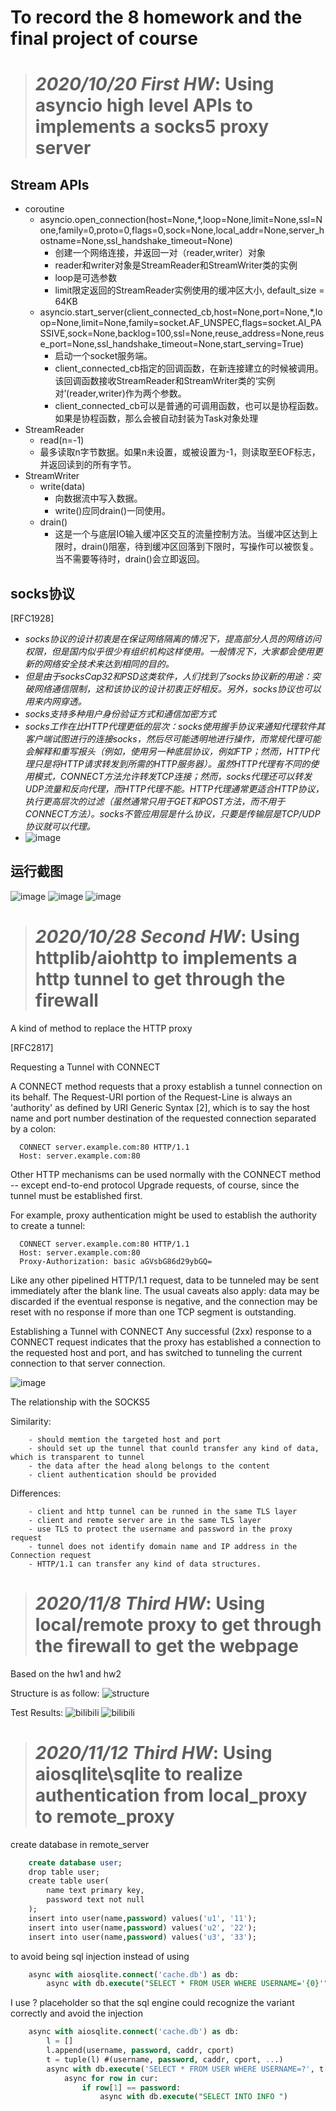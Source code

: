 # To record the 8 homework and the final project of course

> # ***2020/10/20 First HW***: Using asyncio  high level APIs to implements a  socks5 proxy server

## Stream APIs

- coroutine
  - asyncio.open_connection(host=None,*,loop=None,limit=None,ssl=None,family=0,proto=0,flags=0,sock=None,local_addr=None,server_hostname=None,ssl_handshake_timeout=None)
    - 创建一个网络连接，并返回一对（reader,writer）对象
    - reader和writer对象是StreamReader和StreamWriter类的实例
    - loop是可选参数
    - limit限定返回的StreamReader实例使用的缓冲区大小, default_size = 64KB
  - asyncio.start_server(client_connected_cb,host=None,port=None,*,loop=None,limit=None,family=socket.AF_UNSPEC,flags=socket.AI_PASSIVE,sock=None,backlog=100,ssl=None,reuse_address=None,reuse_port=None,ssl_handshake_timeout=None,start_serving=True)
    - 启动一个socket服务端。 
    - client_connected_cb指定的回调函数，在新连接建立的时候被调用。该回调函数接收StreamReader和StreamWriter类的‘实例对’(reader,writer)作为两个参数。
    - client_connected_cb可以是普通的可调用函数，也可以是协程函数。如果是协程函数，那么会被自动封装为Task对象处理
- StreamReader
  -  read(n=-1)
    -  最多读取n字节数据。如果n未设置，或被设置为-1，则读取至EOF标志，并返回读到的所有字节。
- StreamWriter
  - write(data)
    - 向数据流中写入数据。
    - write()应同drain()一同使用。
  - drain()
    - 这是一个与底层IO输入缓冲区交互的流量控制方法。当缓冲区达到上限时，drain()阻塞，待到缓冲区回落到下限时，写操作可以被恢复。当不需要等待时，drain()会立即返回。
  
## socks协议
[RFC1928]

- *socks协议的设计初衷是在保证网络隔离的情况下，提高部分人员的网络访问权限，但是国内似乎很少有组织机构这样使用。一般情况下，大家都会使用更新的网络安全技术来达到相同的目的。*
- *但是由于socksCap32和PSD这类软件，人们找到了socks协议新的用途：突破网络通信限制，这和该协议的设计初衷正好相反。另外，socks协议也可以用来内网穿透。*
- *socks支持多种用户身份验证方式和通信加密方式*
- *socks工作在比HTTP代理更低的层次：socks使用握手协议来通知代理软件其客户端试图进行的连接socks，然后尽可能透明地进行操作，而常规代理可能会解释和重写报头（例如，使用另一种底层协议，例如FTP；然而，HTTP代理只是将HTTP请求转发到所需的HTTP服务器）。虽然HTTP代理有不同的使用模式，CONNECT方法允许转发TCP连接；然而，socks代理还可以转发UDP流量和反向代理，而HTTP代理不能。HTTP代理通常更适合HTTP协议，执行更高层次的过滤（虽然通常只用于GET和POST方法，而不用于CONNECT方法）。socks不管应用层是什么协议，只要是传输层是TCP/UDP协议就可以代理。*
- ![image](socksProxy.png)


## 运行截图
![image](socks5.png)
![image](proxy.png)
![image](baidu.png)


> # ***2020/10/28 Second HW***: Using httplib/aiohttp to implements a http tunnel to get through the firewall

A kind of method to replace the HTTP proxy

[RFC2817]

Requesting a Tunnel with CONNECT

   A CONNECT method requests that a proxy establish a tunnel connection
   on its behalf. The Request-URI portion of the Request-Line is always
   an 'authority' as defined by URI Generic Syntax [2], which is to say
   the host name and port number destination of the requested connection
   separated by a colon:

      CONNECT server.example.com:80 HTTP/1.1
      Host: server.example.com:80
      
   Other HTTP mechanisms can be used normally with the CONNECT method --
   except end-to-end protocol Upgrade requests, of course, since the
   tunnel must be established first.

   For example, proxy authentication might be used to establish the
   authority to create a tunnel:
   
      CONNECT server.example.com:80 HTTP/1.1
      Host: server.example.com:80
      Proxy-Authorization: basic aGVsbG86d29ybGQ=

   Like any other pipelined HTTP/1.1 request, data to be tunneled may be
   sent immediately after the blank line. The usual caveats also apply:
   data may be discarded if the eventual response is negative, and the
   connection may be reset with no response if more than one TCP segment
   is outstanding.
   
Establishing a Tunnel with CONNECT
   Any successful (2xx) response to a CONNECT request indicates that the
   proxy has established a connection to the requested host and port,
   and has switched to tunneling the current connection to that server
   connection.

![image](web_tunnel.png.webp)

The relationship with the SOCKS5

Similarity:
    
        - should memtion the targeted host and port
        - should set up the tunnel that counld transfer any kind of data, which is transparent to tunnel
        - the data after the head along belongs to the content
        - client authentication should be provided
        
Differences:
        
        - client and http tunnel can be runned in the same TLS layer
        - client and remote server are in the same TLS layer
        - use TLS to protect the username and password in the proxy request
        - tunnel does not identify domain name and IP address in the Connection request
        - HTTP/1.1 can transfer any kind of data structures.

> # ***2020/11/8 Third HW***: Using local/remote proxy to get through the firewall to get the webpage

Based on the hw1 and hw2

Structure is as follow:
![structure](pyhw3/hw3.jpg)

Test Results:
  ![bilibili](pyhw3/bilibili.jpg)
  ![bilibili](pyhw3/bilibili_2.jpg)
  
> # ***2020/11/12 Third HW***: Using aiosqlite\sqlite to realize authentication from local_proxy to remote_proxy
create database in remote_server
```sql
    create database user;
    drop table user;
    create table user(
        name text primary key,
        password text not null
    );
    insert into user(name,password) values('u1', '11');
    insert into user(name,password) values('u2', '22');
    insert into user(name,password) values('u3', '33');
```
to avoid being sql injection
instead of using 
```sql
    async with aiosqlite.connect('cache.db') as db:
        async with db.execute("SELECT * FROM USER WHERE USERNAME='{0}'".format(username)) as cur:
```
I use ? placeholder so that the sql engine could recognize the variant correctly and avoid the injection
```sql
    async with aiosqlite.connect('cache.db') as db:
        l = []
        l.append(username, password, caddr, cport)
        t = tuple(l) #(username, password, caddr, cport, ...)
        async with db.execute('SELECT * FROM USER WHERE USERNAME=?', t[0])
            async for row in cur:
                if row[1] == password:
                    async with db.execute("SELECT INTO INFO ")
```